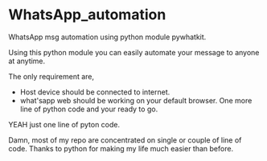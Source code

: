 # WhatsApp_automation
WhatsApp msg automation using python module pywhatkit.

Using this python module you can easily automate your message to anyone at anytime.

The only requirement are,
* Host device should be connected to internet.
* what'sapp web should be working on your default browser.
One more line of python code and your ready to go.

YEAH just one line of pyton code.

Damn, most of my repo are concentrated on single or couple of line of code.
Thanks to python for making my life much easier than before.
